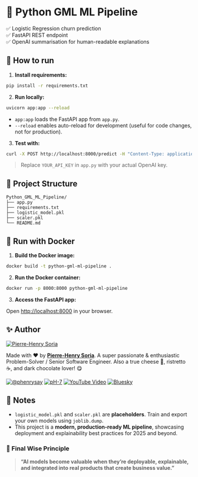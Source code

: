 # 🚀 Python GML ML Pipeline

✅ Logistic Regression churn prediction  
✅ FastAPI REST endpoint  
✅ OpenAI summarisation for human-readable explanations


## 🔧 How to run

1. **Install requirements:**

```bash
pip install -r requirements.txt
```

2. **Run locally:**

```bash
uvicorn app:app --reload
```

- `app:app` loads the FastAPI app from `app.py`.
- `--reload` enables auto-reload for development (useful for code changes, not for production).

3. **Test with:**

```bash
curl -X POST http://localhost:8000/predict -H "Content-Type: application/json" -d '{"feature1": value, "feature2": value, ...}'
```

> Replace `YOUR_API_KEY` in `app.py` with your actual OpenAI key.


## 📂 Project Structure

```
Python_GML_ML_Pipeline/
├── app.py
├── requirements.txt
├── logistic_model.pkl
├── scaler.pkl
└── README.md
```


## 🐳 Run with Docker

1. **Build the Docker image:**

```bash
docker build -t python-gml-ml-pipeline .
```

2. **Run the Docker container:**

```bash
docker run -p 8000:8000 python-gml-ml-pipeline
```

3. **Access the FastAPI app:**

Open [http://localhost:8000](http://localhost:8000) in your browser.


## ✨ Author

[![Pierre-Henry Soria](https://avatars0.githubusercontent.com/u/1325411?s=200)](https://ph7.me "Pierre-Henry Soria, Software Developer")

Made with ❤️ by **[Pierre-Henry Soria](https://pierrehenry.be)**. A super passionate & enthusiastic Problem-Solver / Senior Software Engineer. Also a true cheese 🧀, ristretto ☕️, and dark chocolate lover! 😋

[![@phenrysay](https://img.shields.io/badge/x-000000?style=for-the-badge&logo=x)](https://x.com/phenrysay "Follow Me on X") [![pH-7](https://img.shields.io/badge/GitHub-100000?style=for-the-badge&logo=github&logoColor=white)](https://github.com/pH-7 "My GitHub") [![YouTube Video](https://img.shields.io/badge/YouTube-FF0000?style=for-the-badge&logo=youtube&logoColor=white)](https://youtu.be/cWBuZ4DXGK4 "YouTube SucceedAI Video") [![Bluesky](https://img.shields.io/badge/bluesky-1e90ff?style=for-the-badge&logo=data:image/svg+xml;base64,PHN2ZyBmaWxsPSIjMDAwMDAwIiBoZWlnaHQ9IjI0cHgiIHZpZXdCb3g9IjAgMCAzMiAzMiIgd2lkdGg9IjI0cHgiIHhtbG5zPSJodHRwOi8vd3d3LnczLm9yZy8yMDAwL3N2ZyI+PHBhdGggZD0iTTMwIDZsLTIuOTk5LTEuNjY2TDMyIDMuMzQgMjMuMTg5IDAgMTYuMDA2IDUuMzQgOC44MTMgMCAwIDMuMzQgNC45OTkgNC4zMzQgMCA2bDUuMDAxIDQuODAzTDQgMjAuODFWMjRsNS4wMDEtMS42NjZMMTYgMjhMMjIuOTk5IDIyLjM0IDMyIDI0di0zLjE4OUwyNy4wMDIgMTIgMzAgNiIgLz48L3N2Zz4=)](https://bsky.app/profile/ph7s.bsky.social "Bluesky Profile")


## 📌 Notes

- `logistic_model.pkl` and `scaler.pkl` are **placeholders**. Train and export your own models using `joblib.dump`.
- This project is a **modern, production-ready ML pipeline**, showcasing deployment and explainability best practices for 2025 and beyond.


### 🧠 Final Wise Principle

> **“AI models become valuable when they’re deployable, explainable, and integrated into real products that create business value.”**
